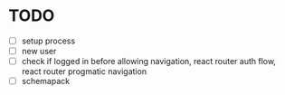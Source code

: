 # TODO

- [ ] setup process
- [ ] new user
- [ ] check if logged in before allowing navigation, react router auth flow, react router progmatic navigation
- [ ] schemapack
